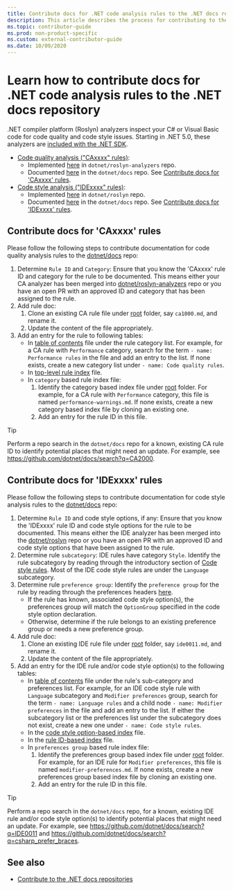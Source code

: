 ```yaml
---
title: Contribute docs for .NET code analysis rules to the .NET docs repository
description: This article describes the process for contributing to the articles and code samples for .NET code analysis rules in the .NET docs repository.
ms.topic: contributor-guide
ms.prod: non-product-specific
ms.custom: external-contributor-guide
ms.date: 10/09/2020
---
```

# Learn how to contribute docs for .NET code analysis rules to the .NET docs repository

.NET compiler platform (Roslyn) analyzers inspect your C# or Visual Basic code for code quality and code style issues. Starting in .NET 5.0, these analyzers are [included with the .NET SDK](/dotnet/fundamentals/code-analysis/overview).

- [Code quality analysis ("CAxxxx" rules)](/dotnet/fundamentals/code-analysis/overview#code-quality-analysis):
  - Implemented [here](https://github.com/dotnet/roslyn-analyzers/tree/master/src/NetAnalyzers) in `dotnet/roslyn-analyzers` repo.
  - Documented [here](https://github.com/dotnet/docs/blob/master/docs/fundamentals/code-analysis/quality-rules) in the `dotnet/docs` repo. See [Contribute docs for 'CAxxxx' rules](#contribute-docs-for-caxxxx-rules).
- [Code style analysis ("IDExxxx" rules)](/dotnet/fundamentals/code-analysis/overview#code-style-analysis):
  - Implemented [here](https://github.com/dotnet/roslyn/tree/master/src/Analyzers) in `dotnet/roslyn` repo.
  - Documented [here](https://github.com/dotnet/docs/blob/master/docs/fundamentals/code-analysis/style-rules) in the `dotnet/docs` repo. See [Contribute docs for 'IDExxxx' rules](#contribute-docs-for-idexxxx-rules).

## Contribute docs for 'CAxxxx' rules

Please follow the following steps to contribute documentation for code quality analysis rules to the [dotnet/docs](https://github.com/dotnet/docs) repo:

1. Determine `Rule ID` and `Category`: Ensure that you know the 'CAxxxx' rule ID and category for the rule to be documented. This means either your CA analyzer has been merged into [dotnet/roslyn-analyzers](https://github.com/dotnet/roslyn-analyzers) repo or you have an open PR with an approved ID and category that has been assigned to the rule.
2. Add rule doc:
   1. Clone an existing CA rule file under [root](https://github.com/dotnet/docs/blob/master/docs/fundamentals/code-analysis/quality-rules) folder, say `ca1000.md`, and rename it.
   2. Update the content of the file appropriately.
3. Add an entry for the rule to following tables:
   - In [table of contents](https://github.com/dotnet/docs/blob/master/docs/fundamentals/toc.yml) file under the rule category list. For example, for a CA rule with `Performance` category, search for the term `- name: Performance rules` in the file and add an entry to the list. If none exists, create a new category list under `- name: Code quality rules`.
   - In [top-level rule index](https://github.com/dotnet/docs/blob/master/docs/fundamentals/code-analysis/quality-rules/index.md) file.
   - In `category` based rule index file:
     1. Identify the category based index file under [root](https://github.com/dotnet/docs/blob/master/docs/fundamentals/code-analysis/quality-rules) folder. For example, for a CA rule with `Performance` category, this file is named `performance-warnings.md`. If none exists, create a new category based index file by cloning an existing one.
     2. Add an entry for the rule ID in this file.

> [!TIP]
> Perform a repo search in the `dotnet/docs` repo for a known, existing CA rule ID to identify potential places that might need an update. For example, see <https://github.com/dotnet/docs/search?q=CA2000>.

## Contribute docs for 'IDExxxx' rules

Please follow the following steps to contribute documentation for code style analysis rules to the [dotnet/docs](https://github.com/dotnet/docs) repo:

1. Determine `Rule ID` and code style options, if any: Ensure that you know the 'IDExxxx' rule ID and code style options for the rule to be documented. This means either the IDE analyzer has been merged into the [dotnet/roslyn](https://github.com/dotnet/roslyn) repo or you have an open PR with an approved ID and code style options that have been assigned to the rule.
2. Determine rule `subcategory`: IDE rules have category `Style`. Identify the rule subcategory by reading through the introductory section of [Code style rules](/dotnet/fundamentals/code-analysis/style-rules/index). Most of the IDE code style rules are under the `Language` subcategory.
3. Determine rule `preference group`: Identify the `preference group` for the rule by reading through the preferences headers [here](/dotnet/fundamentals/code-analysis/style-rules/language-rules#net-style-rules).
   - If the rule has known, associated code style option(s), the preferences group will match the `OptionGroup` specified in the code style option declaration.
   - Otherwise, determine if the rule belongs to an existing preference group or needs a new preference group.
4. Add rule doc:
   1. Clone an existing IDE rule file under [root](https://github.com/dotnet/docs/blob/master/docs/fundamentals/code-analysis/style-rules) folder, say `ide0011.md`, and rename it.
   2. Update the content of the file appropriately.
5. Add an entry for the IDE rule and/or code style option(s) to the following tables:
   - In [table of contents](https://github.com/dotnet/docs/blob/master/docs/fundamentals/toc.yml) file under the rule's sub-category and preferences list. For example, for an IDE code style rule with `Language` subcategory and `Modifier preferences` group, search for the term `- name: Language rules` and a child node `- name: Modifier preferences` in the file and add an entry to the list. If either the subcategory list or the preferences list under the subcategory does not exist, create a new one under `- name: Code style rules`.
   - In the [code style option-based index](https://github.com/dotnet/docs/blob/master/docs/fundamentals/code-analysis/style-rules/language-rules.md) file.
   - In the [rule ID-based index](https://github.com/dotnet/docs/blob/master/docs/fundamentals/code-analysis/style-rules/index.md) file.
   - In `preferences group` based rule index file:
     1. Identify the preferences group based index file under [root](https://github.com/dotnet/docs/blob/master/docs/fundamentals/code-analysis/style-rules) folder. For example, for an IDE rule for `Modifier preferences`, this file is named `modifier-preferences.md`. If none exists, create a new preferences group based index file by cloning an existing one.
     2. Add an entry for the rule ID in this file.

> [!TIP]
> Perform a repo search in the `dotnet/docs` repo, for a known, existing IDE rule and/or code style option(s) to identify potential places that might need an update. For example, see <https://github.com/dotnet/docs/search?q=IDE0011> and <https://github.com/dotnet/docs/search?q=csharp_prefer_braces>.

## See also

- [Contribute to the .NET docs repositories](dotnet-contribute.md)
